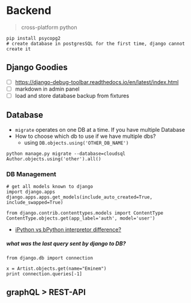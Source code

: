# Backend

> cross-platform python

```
pip install psycopg2
# create database in postgresSQL for the first time, django cannot create it
```

## Django Goodies

- [ ] https://django-debug-toolbar.readthedocs.io/en/latest/index.html
- [ ] markdown in admin panel
- [ ] load and store database backup from fixtures

## Database

- `migrate` operates on one DB at a time. If you have multiple Database
- How to choose which db to use if we have multiple dbs?
  - using `DB.objects.using('OTHER_DB_NAME')`

```
python manage.py migrate --database=cloudsql
Author.objects.using('other').all()
```

### DB Management

```
# get all models known to django
import django.apps
django.apps.apps.get_models(include_auto_created=True, include_swapped=True)

from django.contrib.contenttypes.models import ContentType
ContentType.objects.get(app_label='auth', model='user')
```

- [iPython vs bPython interpretor difference?](https://stackoverflow.com/questions/4232923/what-are-the-differences-between-ipython-and-bpython)

##### what was the last query sent by django to DB?

```
from django.db import connection

x = Artist.objects.get(name="Eminem")
print connection.queries[-1]
```

## graphQL > REST-API
